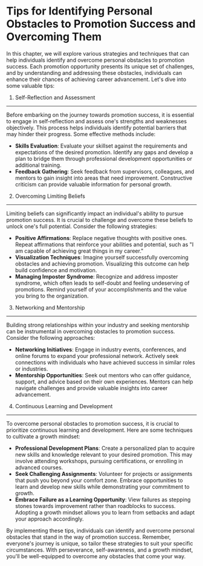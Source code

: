 Tips for Identifying Personal Obstacles to Promotion Success and Overcoming Them
=========================================================================================

In this chapter, we will explore various strategies and techniques that can help individuals identify and overcome personal obstacles to promotion success. Each promotion opportunity presents its unique set of challenges, and by understanding and addressing these obstacles, individuals can enhance their chances of achieving career advancement. Let's dive into some valuable tips:

1. Self-Reflection and Assessment
---------------------------------

Before embarking on the journey towards promotion success, it is essential to engage in self-reflection and assess one's strengths and weaknesses objectively. This process helps individuals identify potential barriers that may hinder their progress. Some effective methods include:

* **Skills Evaluation**: Evaluate your skillset against the requirements and expectations of the desired promotion. Identify any gaps and develop a plan to bridge them through professional development opportunities or additional training.
* **Feedback Gathering**: Seek feedback from supervisors, colleagues, and mentors to gain insight into areas that need improvement. Constructive criticism can provide valuable information for personal growth.

2. Overcoming Limiting Beliefs
------------------------------

Limiting beliefs can significantly impact an individual's ability to pursue promotion success. It is crucial to challenge and overcome these beliefs to unlock one's full potential. Consider the following strategies:

* **Positive Affirmations**: Replace negative thoughts with positive ones. Repeat affirmations that reinforce your abilities and potential, such as "I am capable of achieving great things in my career."
* **Visualization Techniques**: Imagine yourself successfully overcoming obstacles and achieving promotion. Visualizing this outcome can help build confidence and motivation.
* **Managing Imposter Syndrome**: Recognize and address imposter syndrome, which often leads to self-doubt and feeling undeserving of promotions. Remind yourself of your accomplishments and the value you bring to the organization.

3. Networking and Mentorship
----------------------------

Building strong relationships within your industry and seeking mentorship can be instrumental in overcoming obstacles to promotion success. Consider the following approaches:

* **Networking Initiatives**: Engage in industry events, conferences, and online forums to expand your professional network. Actively seek connections with individuals who have achieved success in similar roles or industries.
* **Mentorship Opportunities**: Seek out mentors who can offer guidance, support, and advice based on their own experiences. Mentors can help navigate challenges and provide valuable insights into career advancement.

4. Continuous Learning and Development
--------------------------------------

To overcome personal obstacles to promotion success, it is crucial to prioritize continuous learning and development. Here are some techniques to cultivate a growth mindset:

* **Professional Development Plans**: Create a personalized plan to acquire new skills and knowledge relevant to your desired promotion. This may involve attending workshops, pursuing certifications, or enrolling in advanced courses.
* **Seek Challenging Assignments**: Volunteer for projects or assignments that push you beyond your comfort zone. Embrace opportunities to learn and develop new skills while demonstrating your commitment to growth.
* **Embrace Failure as a Learning Opportunity**: View failures as stepping stones towards improvement rather than roadblocks to success. Adopting a growth mindset allows you to learn from setbacks and adapt your approach accordingly.

By implementing these tips, individuals can identify and overcome personal obstacles that stand in the way of promotion success. Remember, everyone's journey is unique, so tailor these strategies to suit your specific circumstances. With perseverance, self-awareness, and a growth mindset, you'll be well-equipped to overcome any obstacles that come your way.
